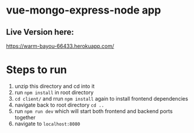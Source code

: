 # vue-mongo-express-node app  

## Live Version here:  
https://warm-bayou-66433.herokuapp.com/

# Steps to run
1. unzip this directory and cd into it
2. run `npm install` in root directory
3. `cd client/` and rrun `npm install` again to install frontend dependencies
4. navigate back to root directory `cd ..`
5. run `npm run dev` which will start both frontend and backend ports together
6. navigate to `localhost:8080`
